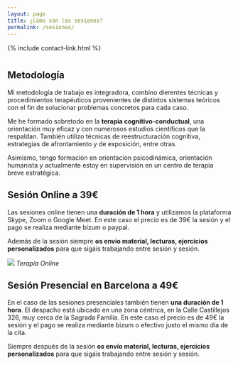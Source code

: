 ```yaml
---
layout: page
title: ¿Cómo son las sesiones? 
permalink: /sesiones/
---
```


<div style="margin-top: 16px; margin-bottom: 40px;">
    {% include contact-link.html %}
</div>

## Metodología 

Mi metodología de trabajo es integradora, combino dierentes técnicas y procedimientos terapéuticos provenientes de distintos sistemas teóricos con el fin de solucionar problemas concretos para cada caso. 

Me he formado sobretodo en la **terapia cognitivo-conductual**, una orientación muy eficaz y con numerosos estudios científicos que la respaldan. También utilizo técnicas de reestructuración cognitiva, estrategias de afrontamiento y de exposición, entre otras. 

Asimismo, tengo formación en orientación psicodinámica, orientación humanista y actualmente estoy en supervisión en un centro de terapia breve estratégica. 


## Sesión Online a 39€

Las sesiones online tienen una **duración de 1 hora** y utilizamos la plataforma Skype, Zoom o Google Meet. En este caso el precio es de 39€ la sesión y el pago se realiza mediante bizum o paypal. 

Además de la sesión siempre **os envío material, lecturas, ejercicios personalizados** para que sigáis trabajando entre sesión y sesión.

![]({{site.baseurl}}/images/nurialeonfoto.jpg)
*Terapia Online*

## Sesión Presencial en Barcelona a 49€

 En el caso de las sesiones presenciales también tienen **una duración de 1 hora**. El despacho está ubicado en una zona céntrica, en la Calle Castillejos 326, muy cerca de la Sagrada Familia. En este caso el precio es de 49€ la sesión y el pago se realiza mediante bizum o efectivo justo el mismo día de la cita. 
 
 Siempre después de la sesión **os envío material, lecturas, ejercicios personalizados** para que sigáis trabajando entre sesión y sesión.